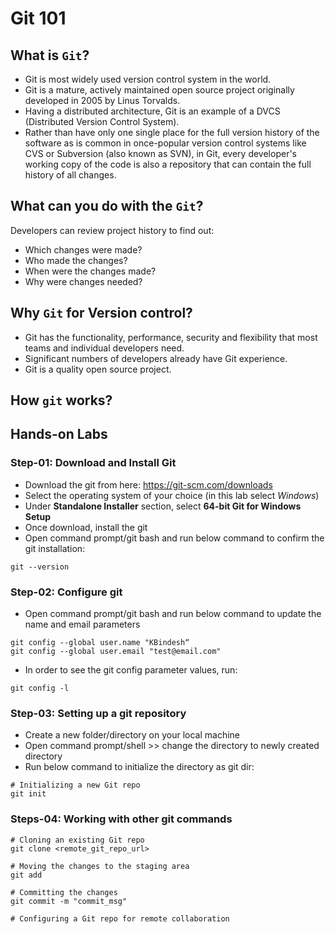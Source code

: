 # Git 101

## What is `Git`?

- Git is most widely used version control system in the world.
- Git is a mature, actively maintained open source project originally developed in 2005 by Linus Torvalds.
- Having a distributed architecture, Git is an example of a DVCS (Distributed Version Control System).
- Rather than have only one single place for the full version history of the software as is common in once-popular version control systems like CVS or Subversion (also known as SVN), in Git, every developer's working copy of the code is also a repository that can contain the full history of all changes.

## What can you do with the `Git`?

Developers can review project history to find out:

- Which changes were made?
- Who made the changes?
- When were the changes made?
- Why were changes needed?

## Why `Git` for Version control?

- Git has the functionality, performance, security and flexibility that most teams and individual developers need.
- Significant numbers of developers already have Git experience.
- Git is a quality open source project.

## How `git` works?

## Hands-on Labs

### Step-01: Download and Install Git

- Download the git from here: https://git-scm.com/downloads
- Select the operating system of your choice (in this lab select _Windows_)
- Under **Standalone Installer** section, select **64-bit Git for Windows Setup**
- Once download, install the git
- Open command prompt/git bash and run below command to confirm the git installation:

```
git --version
```

### Step-02: Configure git

- Open command prompt/git bash and run below command to update the name and email parameters

```
git config --global user.name "KBindesh“
git config --global user.email "test@email.com"
```

- In order to see the git config parameter values, run:

```
git config -l
```

### Step-03: Setting up a git repository

- Create a new folder/directory on your local machine
- Open command prompt/shell >> change the directory to newly created directory
- Run below command to initialize the directory as git dir:

```
# Initializing a new Git repo
git init

```

### Steps-04: Working with other git commands

```
# Cloning an existing Git repo
git clone <remote_git_repo_url>

# Moving the changes to the staging area
git add

# Committing the changes
git commit -m "commit_msg"

# Configuring a Git repo for remote collaboration

```

```

```
